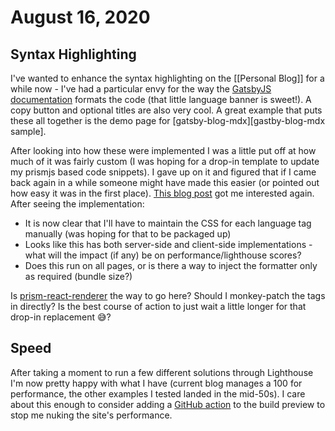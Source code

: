 # August 16, 2020

## Syntax Highlighting

I've wanted to enhance the syntax highlighting on the [[Personal Blog]] for a while now - I've had a particular envy for the way the [GatsbyJS documentation] formats the code (that little language banner is sweet!).  A copy button and optional titles are also very cool.  A great example that puts these all together is the demo page for [gatsby-blog-mdx][gastby-blog-mdx sample].

After looking into how these were implemented I was a little put off at how much of it was fairly custom (I was hoping for a drop-in template to update my prismjs based code snippets).  I gave up on it and figured that if I came back again in a while someone might have made this easier (or pointed out how easy it was in the first place).  [This blog post][gatsby - syntax highlight] got me interested again.  After seeing the implementation:

- It is now clear that I'll have to maintain the CSS for each language tag manually (was hoping for that to be packaged up)
- Looks like this has both server-side and client-side implementations - what will the impact (if any) be on performance/lighthouse scores?
- Does this run on all pages, or is there a way to inject the formatter only as required (bundle size?)

Is [prism-react-renderer] the way to go here?  Should I monkey-patch the tags in directly? Is the best course of action to just wait a little longer for that drop-in replacement 😅?

## Speed

After taking a moment to run a few different solutions through Lighthouse I'm now pretty happy with what I have (current blog manages a 100 for performance, the other examples I tested landed in the mid-50s).  I care about this enough to consider adding a [GitHub action] to the build preview to stop me nuking the site's performance.

[GatsbyJS documentation]: https://www.gatsbyjs.com/docs/quick-start/
[gatsby-blog-mdx sample]: https://gatsby-blog-mdx.now.sh/2020/05/sample-post-1/
[gatsby - syntax highlight]: https://blog.suprabha.me/37-gatsby-syntax-highlight
[prism-react-renderer]: https://github.com/FormidableLabs/prism-react-renderer
[GitHub action]: https://github.com/marketplace/actions/lighthouse-audit
